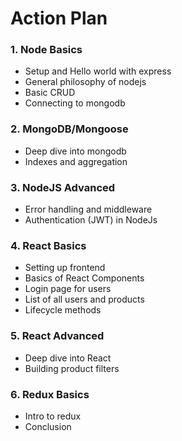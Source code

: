 # Action Plan

### 1. Node Basics

* Setup and Hello world with express
* General philosophy of nodejs
* Basic CRUD
* Connecting to mongodb

### 2. MongoDB/Mongoose

* Deep dive into mongodb
* Indexes and aggregation

### 3. NodeJS Advanced

* Error handling and middleware
* Authentication (JWT) in NodeJs

### 4. React Basics

* Setting up frontend
* Basics of React Components
* Login page for users
* List of all users and products
* Lifecycle methods

### 5. React Advanced

* Deep dive into React
* Building product filters

### 6. Redux Basics

* Intro to redux
* Conclusion
